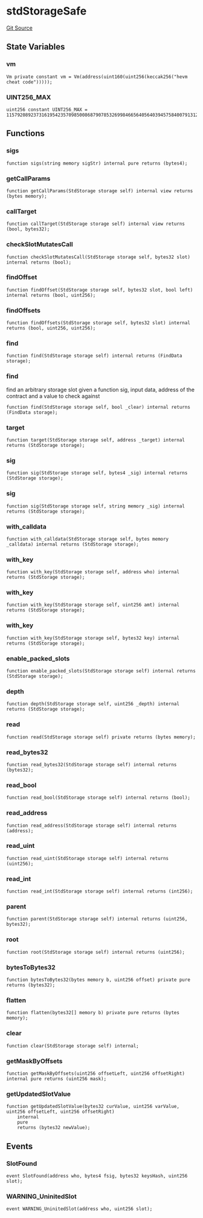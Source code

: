 # stdStorageSafe
[Git Source](https://github.com/metacontract/mc/blob/0cf91165f9ec2cbeeba800a4baf4e81e2df5c3bb/src/devkit/Flattened.sol)


## State Variables
### vm

```solidity
Vm private constant vm = Vm(address(uint160(uint256(keccak256("hevm cheat code")))));
```


### UINT256_MAX

```solidity
uint256 constant UINT256_MAX = 115792089237316195423570985008687907853269984665640564039457584007913129639935;
```


## Functions
### sigs


```solidity
function sigs(string memory sigStr) internal pure returns (bytes4);
```

### getCallParams


```solidity
function getCallParams(StdStorage storage self) internal view returns (bytes memory);
```

### callTarget


```solidity
function callTarget(StdStorage storage self) internal view returns (bool, bytes32);
```

### checkSlotMutatesCall


```solidity
function checkSlotMutatesCall(StdStorage storage self, bytes32 slot) internal returns (bool);
```

### findOffset


```solidity
function findOffset(StdStorage storage self, bytes32 slot, bool left) internal returns (bool, uint256);
```

### findOffsets


```solidity
function findOffsets(StdStorage storage self, bytes32 slot) internal returns (bool, uint256, uint256);
```

### find


```solidity
function find(StdStorage storage self) internal returns (FindData storage);
```

### find

find an arbitrary storage slot given a function sig, input data, address of the contract and a value to check against


```solidity
function find(StdStorage storage self, bool _clear) internal returns (FindData storage);
```

### target


```solidity
function target(StdStorage storage self, address _target) internal returns (StdStorage storage);
```

### sig


```solidity
function sig(StdStorage storage self, bytes4 _sig) internal returns (StdStorage storage);
```

### sig


```solidity
function sig(StdStorage storage self, string memory _sig) internal returns (StdStorage storage);
```

### with_calldata


```solidity
function with_calldata(StdStorage storage self, bytes memory _calldata) internal returns (StdStorage storage);
```

### with_key


```solidity
function with_key(StdStorage storage self, address who) internal returns (StdStorage storage);
```

### with_key


```solidity
function with_key(StdStorage storage self, uint256 amt) internal returns (StdStorage storage);
```

### with_key


```solidity
function with_key(StdStorage storage self, bytes32 key) internal returns (StdStorage storage);
```

### enable_packed_slots


```solidity
function enable_packed_slots(StdStorage storage self) internal returns (StdStorage storage);
```

### depth


```solidity
function depth(StdStorage storage self, uint256 _depth) internal returns (StdStorage storage);
```

### read


```solidity
function read(StdStorage storage self) private returns (bytes memory);
```

### read_bytes32


```solidity
function read_bytes32(StdStorage storage self) internal returns (bytes32);
```

### read_bool


```solidity
function read_bool(StdStorage storage self) internal returns (bool);
```

### read_address


```solidity
function read_address(StdStorage storage self) internal returns (address);
```

### read_uint


```solidity
function read_uint(StdStorage storage self) internal returns (uint256);
```

### read_int


```solidity
function read_int(StdStorage storage self) internal returns (int256);
```

### parent


```solidity
function parent(StdStorage storage self) internal returns (uint256, bytes32);
```

### root


```solidity
function root(StdStorage storage self) internal returns (uint256);
```

### bytesToBytes32


```solidity
function bytesToBytes32(bytes memory b, uint256 offset) private pure returns (bytes32);
```

### flatten


```solidity
function flatten(bytes32[] memory b) private pure returns (bytes memory);
```

### clear


```solidity
function clear(StdStorage storage self) internal;
```

### getMaskByOffsets


```solidity
function getMaskByOffsets(uint256 offsetLeft, uint256 offsetRight) internal pure returns (uint256 mask);
```

### getUpdatedSlotValue


```solidity
function getUpdatedSlotValue(bytes32 curValue, uint256 varValue, uint256 offsetLeft, uint256 offsetRight)
    internal
    pure
    returns (bytes32 newValue);
```

## Events
### SlotFound

```solidity
event SlotFound(address who, bytes4 fsig, bytes32 keysHash, uint256 slot);
```

### WARNING_UninitedSlot

```solidity
event WARNING_UninitedSlot(address who, uint256 slot);
```

